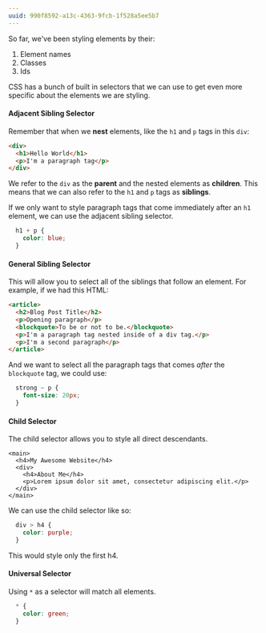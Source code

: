 ```yaml
---
uuid: 990f8592-a13c-4363-9fcb-1f528a5ee5b7
---
```



So far, we've been styling elements by their:
1. Element names
2. Classes
3. Ids

CSS has a bunch of built in selectors that we can use to get even more specific about the elements we are styling.

#### Adjacent Sibling Selector

Remember that when we **nest** elements, like the `h1` and `p` tags in this `div`:

```html
<div>
  <h1>Hello World</h1>
  <p>I'm a paragraph tag</p>
</div>
```

We refer to the `div` as the **parent** and the nested elements as **children**. This means
that we can also refer to the `h1` and `p` tags as **siblings**.

If we only want to style paragraph tags that come immediately after an `h1` element, we can use
the adjacent sibling selector.

```css
  h1 + p {
    color: blue;
  }
```


#### General Sibling Selector

This will allow you to select all of the siblings that follow an element. For example,
if we had this HTML:

```html
<article>
  <h2>Blog Post Title</h2>
  <p>Opening paragraph</p>
  <blockquote>To be or not to be.</blockquote>
  <p>I'm a paragraph tag nested inside of a div tag.</p>
  <p>I'm a second paragraph</p>
</article>
```

And we want to select all the paragraph tags that comes *after* the `blockquote` tag, we could use:

```css
  strong ~ p {
    font-size: 20px;
  }
```


#### Child Selector

The child selector allows you to style all direct descendants.

```
<main>
  <h4>My Awesome Website</h4>
  <div>
    <h4>About Me</h4>
    <p>Lorem ipsum dolor sit amet, consectetur adipiscing elit.</p>
  </div>
</main>
```

We can use the child selector like so:

```css
  div > h4 {
    color: purple;
  }
```

This would style only the first h4.


#### Universal Selector

Using `*` as a selector will match all elements.

```css
  * {
    color: green;
  }
```
